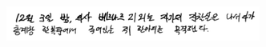 <a href="https://en.wikipedia.org/wiki/The_Plague_(novel)">
    <div align="center">
        <img src="https://raw.githubusercontent.com/haeramkeem/haeramkeem/main/docs/image/2025-02-08-lapeste1203.png" alt="HaeramK banner image" width=720 />
    </div>
</a>
